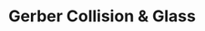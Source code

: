 ---
title: "Gerber Collision & Glass"
url: /oak-lawn/gerber-collision-and-glass/
shop: car repair
---